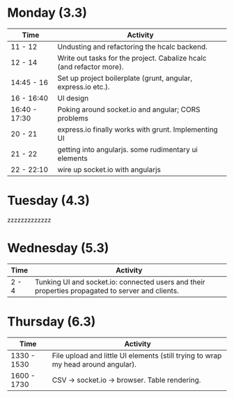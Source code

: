 # Monday (3.3)

Time | Activity
---- | ---
11 - 12    | Undusting and refactoring the hcalc backend.
12 - 14    | Write out tasks for the project. Cabalize hcalc (and refactor more).
14:45 - 16 | Set up project boilerplate (grunt, angular, express.io etc.).
16 - 16:40 | UI design
16:40 - 17:30 | Poking around socket.io and angular; CORS problems
20 - 21    | express.io finally works with grunt. Implementing UI
21 - 22    | getting into angularjs. some rudimentary ui elements
22 - 22:10 | wire up socket.io with angularjs



# Tuesday (4.3)

zzzzzzzzzzzzz


# Wednesday (5.3)

Time | Activity
---- | ---
2 - 4| Tunking UI and socket.io: connected users and their properties propagated to server and clients. 


# Thursday (6.3)

Time | Activity
---- | ---
1330 - 1530 | File upload and little UI elements (still trying to wrap my head around angular).
1600 - 1730 | CSV -> socket.io -> browser. Table rendering.

